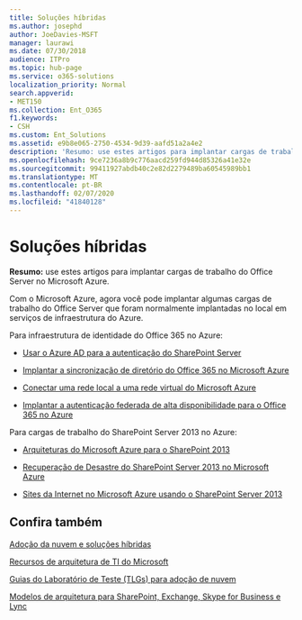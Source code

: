 ```yaml
---
title: Soluções híbridas
ms.author: josephd
author: JoeDavies-MSFT
manager: laurawi
ms.date: 07/30/2018
audience: ITPro
ms.topic: hub-page
ms.service: o365-solutions
localization_priority: Normal
search.appverid:
- MET150
ms.collection: Ent_O365
f1.keywords:
- CSH
ms.custom: Ent_Solutions
ms.assetid: e9b8e065-2750-4534-9d39-aafd51a2a4e2
description: 'Resumo: use estes artigos para implantar cargas de trabalho do Office Server no Microsoft Azure.'
ms.openlocfilehash: 9ce7236a8b9c776aacd259fd944d85326a41e32e
ms.sourcegitcommit: 99411927abdb40c2e82d2279489ba60545989bb1
ms.translationtype: MT
ms.contentlocale: pt-BR
ms.lasthandoff: 02/07/2020
ms.locfileid: "41840128"
---
```

# <a name="hybrid-solutions"></a>Soluções híbridas

 **Resumo:** use estes artigos para implantar cargas de trabalho do Office Server no Microsoft Azure.
  
Com o Microsoft Azure, agora você pode implantar algumas cargas de trabalho do Office Server que foram normalmente implantadas no local em serviços de infraestrutura do Azure.
  
Para infraestrutura de identidade do Office 365 no Azure:

- [Usar o Azure AD para a autenticação do SharePoint Server](using-azure-ad-for-sharepoint-server-authentication.md)

- [Implantar a sincronização de diretório do Office 365 no Microsoft Azure](deploy-office-365-directory-synchronization-dirsync-in-microsoft-azure.md)
  
- [Conectar uma rede local a uma rede virtual do Microsoft Azure](connect-an-on-premises-network-to-a-microsoft-azure-virtual-network.md)
    
- [Implantar a autenticação federada de alta disponibilidade para o Office 365 no Azure](deploy-high-availability-federated-authentication-for-office-365-in-azure.md)
    
Para cargas de trabalho do SharePoint Server 2013 no Azure:
  
- [Arquiteturas do Microsoft Azure para o SharePoint 2013](microsoft-azure-architectures-for-sharepoint-2013.md)
    
- [Recuperação de Desastre do SharePoint Server 2013 no Microsoft Azure](sharepoint-server-2013-disaster-recovery-in-microsoft-azure.md)
    
- [Sites da Internet no Microsoft Azure usando o SharePoint Server 2013](internet-sites-in-microsoft-azure-using-sharepoint-server-2013.md)
  
  
## <a name="see-also"></a>Confira também

[Adoção da nuvem e soluções híbridas](cloud-adoption-and-hybrid-solutions.md)
  
[Recursos de arquitetura de TI do Microsoft](microsoft-cloud-it-architecture-resources.md)
  
[Guias do Laboratório de Teste (TLGs) para adoção de nuvem](cloud-adoption-test-lab-guides-tlgs.md)
  
[Modelos de arquitetura para SharePoint, Exchange, Skype for Business e Lync](architectural-models-for-sharepoint-exchange-skype-for-business-and-lync.md)


